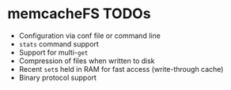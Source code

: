 # memcacheFS TODOs

* Configuration via conf file or command line
* `stats` command support
* Support for multi-`get`
* Compression of files when written to disk
* Recent `set`s held in RAM for fast access (write-through cache)
* Binary protocol support
